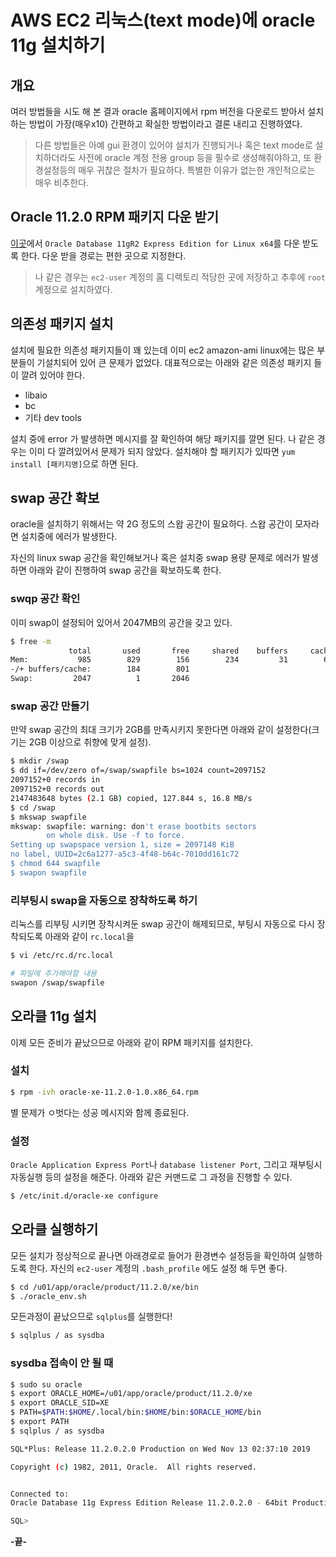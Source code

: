 # AWS EC2 리눅스(text mode)에 oracle 11g 설치하기

## 개요

여러 방법들을 시도 해 본 결과 oracle 홈페이지에서 rpm 버전을 다운로드 받아서 설치하는 방법이 가장(매우x10) 간편하고 확실한 방법이라고 결론 내리고 진행하였다.

> 다른 방법들은 아예 gui 환경이 있어야 설치가 진행되거나 혹은 text mode로 설치하더라도 사전에 oracle 계정 전용 group  등을 필수로 생성해줘야하고, 또 환경설정등의 매우 귀찮은 절차가 필요하다. 특별한 이유가 없는한 개인적으로는 매우 비추한다.

## Oracle 11.2.0 RPM 패키지 다운 받기

[이곳](https://www.oracle.com/database/technologies/xe-prior-releases.html)에서 `Oracle Database 11gR2 Express Edition for Linux x64`를 다운 받도록 한다. 다운 받을 경로는 편한 곳으로 지정한다. 

> 나 같은 경우는 `ec2-user` 계정의 홈 디렉토리 적당한 곳에 저장하고 추후에 `root` 계정으로 설치하였다.

## 의존성 패키지 설치

설치에 필요한 의존성 패키지들이 꽤 있는데 이미 ec2 amazon-ami linux에는 많은 부분들이 기설치되어 있어 큰 문제가 없었다. 대표적으로는 아래와 같은 의존성 패키지 들이 깔려 있어야 한다.

- libaio
- bc
- 기타 dev tools

설치 중에 error 가 발생하면 메시지를 잘 확인하여 해당 패키지를 깔면 된다. 나 같은 경우는 이미 다 깔려있어서 문제가 되지 않았다. 설치해야 할 패키지가 있따면 `yum install [패키지명]`으로 하면 된다.

## swap 공간 확보

oracle을 설치하기 위해서는 약 2G 정도의 스왑 공간이 필요하다. 스왑 공간이 모자라면 설치중에 에러가 발생한다. 

자신의 linux swap 공간을 확인해보거나 혹은 설치중 swap 용량 문제로 에러가 발생하면 아래와 같이 진행하여 swap 공간을 확보하도록 한다.

### swqp 공간 확인

이미 swap이 설정되어 있어서 2047MB의 공간을 갖고 있다.

```bash
$ free -m
             total       used       free     shared    buffers     cached
Mem:           985        829        156        234         31        614
-/+ buffers/cache:        184        801
Swap:         2047          1       2046

```

### swap 공간 만들기

만약 swap 공간의 최대 크기가 2GB를 만족시키지 못한다면 아래와 같이 설정한다(크기는 2GB 이상으로 취향에 맞게 설정).

```bash
$ mkdir /swap
$ dd if=/dev/zero of=/swap/swapfile bs=1024 count=2097152
2097152+0 records in
2097152+0 records out
2147483648 bytes (2.1 GB) copied, 127.844 s, 16.8 MB/s
$ cd /swap
$ mkswap swapfile
mkswap: swapfile: warning: don't erase bootbits sectors
        on whole disk. Use -f to force.
Setting up swapspace version 1, size = 2097148 KiB
no label, UUID=2c6a1277-a5c3-4f48-b64c-7010dd161c72
$ chmod 644 swapfile
$ swapon swapfile
```

### 리부팅시 swap을 자동으로 장착하도록 하기

리눅스를 리부팅 시키면 장착시켜둔 swap 공간이 해제되므로, 부팅시 자동으로 다시 장착되도록 아래와 같이 `rc.local`을 

```bash
$ vi /etc/rc.d/rc.local

# 파일에 추가해야할 내용
swapon /swap/swapfile
```

## 오라클 11g 설치

이제 모든 준비가 끝났으므로  아래와 같이 RPM 패키지를 설치한다.

### 설치

```bash
$ rpm -ivh oracle-xe-11.2.0-1.0.x86_64.rpm
```

별 문제가 ㅇ벗다는 성공 메시지와 함께 종료된다.

### 설정

`Oracle Application Express Port`나 `database listener Port`, 그리고 재부팅시 자동실행 등의 설정을 해준다. 아래와 같은 커맨드로 그 과정을 진행할 수 있다. 

```bash
$ /etc/init.d/oracle-xe configure
```

## 오라클 실행하기

모든 설치가 정상적으로 끝나면 아래경로로 들어가 환경변수 설정등을 확인하여 실행하도록 한다. 자신의 `ec2-user` 계정의 `.bash_profile` 에도 설정 해 두면 좋다.

```bash
$ cd /u01/app/oracle/product/11.2.0/xe/bin
$ ./oracle_env.sh
```

모든과정이 끝났으므로 `sqlplus`를 실행한다!

```bash
$ sqlplus / as sysdba
```

### sysdba 접속이 안 될 때

```bash
$ sudo su oracle
$ export ORACLE_HOME=/u01/app/oracle/product/11.2.0/xe
$ export ORACLE_SID=XE
$ PATH=$PATH:$HOME/.local/bin:$HOME/bin:$ORACLE_HOME/bin
$ export PATH
$ sqlplus / as sysdba

SQL*Plus: Release 11.2.0.2.0 Production on Wed Nov 13 02:37:10 2019

Copyright (c) 1982, 2011, Oracle.  All rights reserved.


Connected to:
Oracle Database 11g Express Edition Release 11.2.0.2.0 - 64bit Production

SQL>
```







**-끝-**

